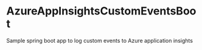 # AzureAppInsightsCustomEventsBoot
Sample spring boot app to log custom events to Azure application insights
